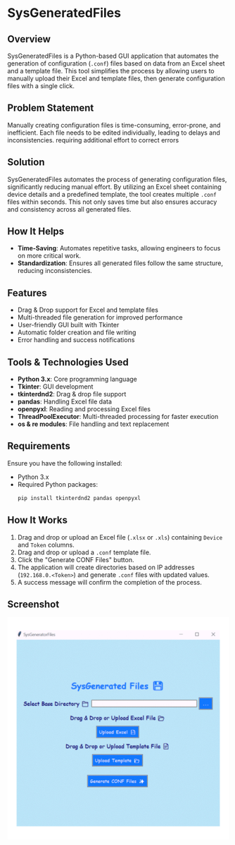 # SysGeneratedFiles

## Overview

SysGeneratedFiles is a Python-based GUI application that automates the generation of configuration (`.conf`) files based on data from an Excel sheet and a template file. This tool simplifies the process by allowing users to manually upload their Excel and template files, then generate configuration files with a single click.

## Problem Statement

Manually creating configuration files is time-consuming, error-prone, and inefficient. Each file needs to be edited individually, leading to delays and inconsistencies. requiring additional effort to correct errors

## Solution

SysGeneratedFiles automates the process of generating configuration files, significantly reducing manual effort. By utilizing an Excel sheet containing device details and a predefined template, the tool creates multiple `.conf` files within seconds. This not only saves time but also ensures accuracy and consistency across all generated files.

## How It Helps 

- **Time-Saving**: Automates repetitive tasks, allowing engineers to focus on more critical work.
- **Standardization**: Ensures all generated files follow the same structure, reducing inconsistencies.

## Features

- Drag & Drop support for Excel and template files
- Multi-threaded file generation for improved performance
- User-friendly GUI built with Tkinter
- Automatic folder creation and file writing
- Error handling and success notifications

## Tools & Technologies Used

- **Python 3.x**: Core programming language
- **Tkinter**: GUI development
- **tkinterdnd2**: Drag & drop file support
- **pandas**: Handling Excel file data
- **openpyxl**: Reading and processing Excel files
- **ThreadPoolExecutor**: Multi-threaded processing for faster execution
- **os & re modules**: File handling and text replacement

## Requirements

Ensure you have the following installed:

- Python 3.x
- Required Python packages:
  ```bash
  pip install tkinterdnd2 pandas openpyxl
  ```



## How It Works

1. Drag and drop or upload an Excel file (`.xlsx` or `.xls`) containing `Device` and `Token` columns.
2. Drag and drop or upload a `.conf` template file.
3. Click the "Generate CONF Files" button.
4. The application will create directories based on IP addresses (`192.168.0.<Token>`) and generate `.conf` files with updated values.
5. A success message will confirm the completion of the process.

## Screenshot

   ![Screenshort](application.png)
   

